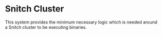 # Snitch Cluster

This system provides the minimum necessary logic which is needed around a Snitch
cluster to be executing binaries.
